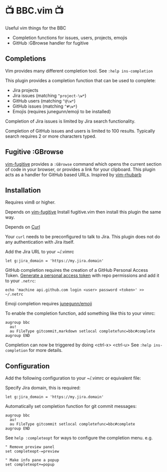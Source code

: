 📺 BBC.vim 📺
=============

Useful vim things for the BBC

- Completion functions for issues, users, projects, emojis
- GitHub :GBrowse handler for fugitive

Completions
-----------

Vim provides many different completion tool.
See `:help ins-completion`

This plugin provides a completion function that can be used to complete:

- Jira projects
- Jira issues (matching `^project-\w*`)
- GitHub users (matching `^@\w*`)
- GitHub issues (matching `^#\w*`)
- Emojis (requires junegunn/emoji to be installed)

Completion of Jira issues is limited by Jira search functionality.

Completion of GitHub issues and users is limited to 100 results.
Typically search requires 2 or more characters typed.

Fugitive :GBrowse
-----------------

[vim-fugitive](https://github.com/tpope/vim-fugitive) provides a `:GBrowse` command which opens the current section of code in your browser,
or provides a link for your clipboard.
This plugin acts as a handler for GitHub based URLs.
Inspired by [vim-rhubarb](https://github.com/tpope/vim-rhubarb)

Installation
------------

Requires vim8 or higher.

Depends on [vim-fugitive](https://github.com/tpope/vim-fugitive)
Install fugitive.vim then install this plugin the same way.

Depends on [Curl](http://curl.haxx.se/)

Your `curl` needs to be preconfigured to talk to Jira.
This plugin does not do any authentication with Jira itself.

Add the Jira URL to your ~/.vimrc

```vim
let g:jira_domain = 'https://my.jira.domain'
```

GitHub completion requires the creation of a GitHub Personal Access Token.
[Generate a personal access token](https://github.com/settings/tokens/new)
with repo permissions and add it to your `.netrc`:

    echo 'machine api.github.com login <user> password <token>' >> ~/.netrc

Emoji completion requires [junegunn/emoji](https://github.com/junegunn/vim-emoji)


To enable the completion function, add something like this to your vimrc:

```vim
augroup bbc
  au!
  au FileType gitcommit,markdown setlocal completefunc=bbc#complete
augroup END
```

Completion can now be triggered by doing \<ctrl-x\> \<ctrl-u\>
See `:help ins-completion` for more details.

Configuration
-------------

Add the following configuration to your ~/.vimrc or equivalent file:

Specify Jira domain, this is required:
```vim
let g:jira_domain = 'https://my.jira.domain'
```

Automatically set completion function for git commit messages:
```vim
augroup bbc
  au!
  au FileType gitcommit setlocal completefunc=bbc#complete
augroup END
```

See `help :completeopt` for ways to configure the completion menu.
e.g.

```vim
" Remove preview panel
set completeopt-=preview

" Make info pane a popup
set completeopt+=popup
```

